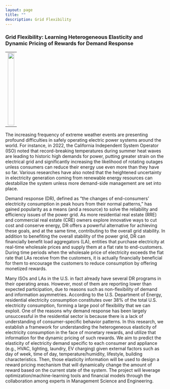 ```yaml
---
layout: page
title: ""
description: Grid Flexibility
---
```



### <a name="demand-response"></a>Grid Flexibility: Learning Heterogeneous Elasticity and Dynamic Pricing of Rewards for Demand Response

<table class="wide">
<tr>
  <td class="figure">	
    <img src="publpics/demand-response-figure.png" alt="" title="demand-response-figure"/>
  </td>
</tr>
</table>

The increasing frequency of extreme weather events are presenting profound difficulties
in safely operating electric power systems around the world. For instance, in 2022,
the California Independent System Operator (ISO) noted that record-breaking temperatures
during summer heat waves are leading to historic high demands for power, putting
greater strain on the electrical grid and significantly increasing the likelihood of rotating
outages unless consumers can reduce their energy use even more than they have so far. 
Various researches have also noted that the heightened uncertainty in electricity
generation coming from renewable energy resources can destabilize the system unless
more demand-side management are set into place.

Demand response (DR), defined as “the changes of end-consumers’ electricity consumption
in peak hours from their normal patterns,” has gained popularity as a means
(and a resource) to solve the reliability and efficiency issues of the power grid. As
more residential real estate (RRE) and commercial real estate (CRE) owners
explore innovative ways to cut cost and conserve energy, DR offers a powerful
alternative for achieving these goals, and at the same time, contributing to
the overall grid stability. In addition to benefiting the overall stability of the power
grid, DR can financially benefit load aggregators (LA), entities that purchase electricity
at real-time wholesale prices and supply them at a flat rate to end-customers. During
time periods when the wholesale price of electricity exceeds the flat rate that LAs receive
from the customers, it is actually financially beneficial for them to encourage the
customers to reduce consumption by offering monetized rewards.

Many ISOs and LAs in the U.S. in fact already have several DR programs in their
operating areas. However, most of them are reporting lower than expected participation,
due to reasons such as non-flexibility of demand and information asymmetries.
According to the U.S. Department of Energy, residential electricity consumption constitutes
over 38% of the total U.S. electricity consumption, forming a large pool of
flexibility that we can exploit. One of the reasons why demand response has been
largely unsuccessful in the residential sector is because there is a lack of understanding
of consumer-specific behavior patterns. In this research, we establish a framework
for understanding the heterogeneous elasticity of electricity consumption in the face of
monetary rewards, and utilize that information for the dynamic pricing of such rewards.
We aim to predict the elasticity of electricity demand specific to each consumer and appliance
(e.g., HVAC, lighting, laundry, EV charging) given external factors such as day
of week, time of day, temperature/humidity, lifestyle, building characteristics. Then,
those elasticity information will be used to design a reward pricing mechanism that will
dynamically change the amount of reward based on the current state of the system. The
project will leverage optimization/machine-learning tools and financial models through
the collaboration among experts in Management Science and Engineering.


<style>
  .figure {
    flex: 1;
    margin-bottom: 20px; /* Adjust the margin as needed */
	height: 235px; /* Set a fixed height for the figures */
    overflow: hidden; /* Hide any overflowing content */
  }
   
  .figure img {
    width: 100%;
    height: 100%;
	object-fit: cover; /* Crop the image to fit the fixed height */
  }
</style>